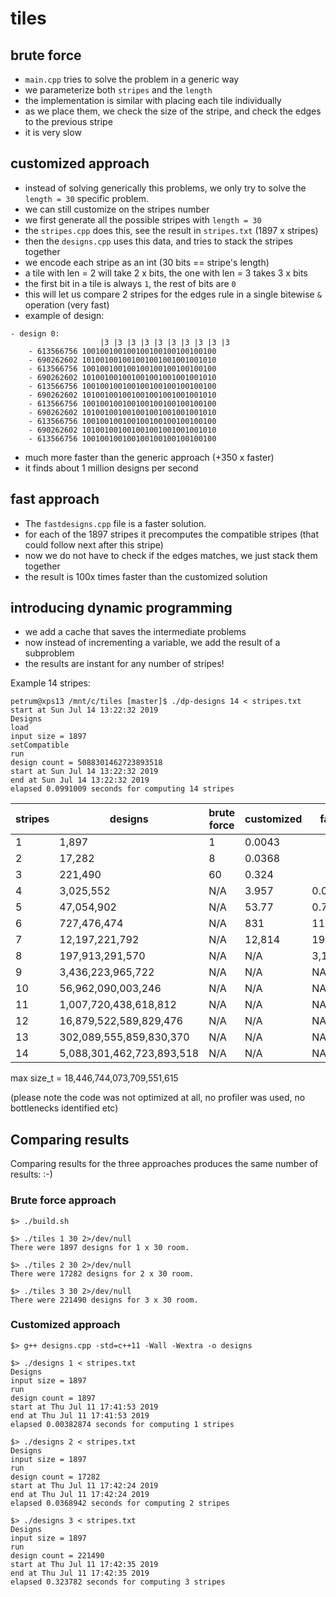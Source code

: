 # tiles


## brute force
* ```main.cpp``` tries to solve the problem in a generic way
* we parameterize both ```stripes``` and the ```length```
* the implementation is similar with placing each tile individually
* as we place them, we check the size of the stripe, and check the edges to the previous stripe
* it is very slow

## customized approach
* instead of solving generically this problems, we only try to solve the ```length = 30``` specific problem.
* we can still customize on the stripes number
* we first generate all the possible stripes with ```length = 30```
* the ```stripes.cpp``` does this, see the result in ```stripes.txt``` (1897 x stripes)
* then the ```designs.cpp``` uses this data, and tries to stack the stripes together
* we encode each stripe as an int (30 bits == stripe's length)
* a tile with len = 2 will take 2 x bits, the one with len = 3 takes 3 x bits
* the first bit in a tile is always ```1```, the rest of bits are ```0```
* this will let us compare 2 stripes for the edges rule in a single bitewise ```&``` operation (very fast)
* example of design:
```
- design 0:
                    |3 |3 |3 |3 |3 |3 |3 |3 |3 |3
	- 613566756 100100100100100100100100100100
	- 690262602 101001001001001001001001001010
	- 613566756 100100100100100100100100100100
	- 690262602 101001001001001001001001001010
	- 613566756 100100100100100100100100100100
	- 690262602 101001001001001001001001001010
	- 613566756 100100100100100100100100100100
	- 690262602 101001001001001001001001001010
	- 613566756 100100100100100100100100100100
	- 690262602 101001001001001001001001001010
	- 613566756 100100100100100100100100100100
```
* much more faster than the generic approach (+350 x faster)
* it finds about 1 million designs per second

## fast approach

 
* The ```fastdesigns.cpp``` file is a faster solution.
* for each of the 1897 stripes it precomputes the compatible stripes (that could follow next after this stripe) 
* now we do not have to check if the edges matches, we just stack them together
* the result is 100x times faster than the customized solution

## introducing dynamic programming
* we add a cache that saves the intermediate problems
* now instead of incrementing a variable, we add the result of a subproblem
* the results are instant for any number of stripes!

Example 14 stripes:
```
petrum@xps13 /mnt/c/tiles [master]$ ./dp-designs 14 < stripes.txt
start at Sun Jul 14 13:22:32 2019
Designs
load
input size = 1897
setCompatible
run
design count = 5088301462723893518
start at Sun Jul 14 13:22:32 2019
end at Sun Jul 14 13:22:32 2019
elapsed 0.0991009 seconds for computing 14 stripes
```
stripes	| designs | 	brute force    	| customized | fast
------- | --------|------------|---------|----
1 	    |  1,897  | 1 |	 0.0043	 |
2 	    |  17,282 | 8|	0.0368  |
3 	    |  221,490 | 60 |   0.324  | 
4 	    |  3,025,552 	|  N/A | 3.957 | 0.0865
5 	    |  47,054,902 | N/A | 53.77  | 0.793
6 	    |  727,476,474 | N/A | 831	 | 11.6
7 	    | 12,197,221,792 |  N/A |   12,814   | 190
8 	    | 197,913,291,570   	|     N/A | N/A  | 3,116
9 	    | 	3,436,223,965,722	       	|     N/A | N/A  | NA
10 	    | 	56,962,090,003,246	       	|     N/A | N/A  | NA
11 	    | 	1,007,720,438,618,812	       	|     N/A | N/A  | NA
12 	    | 	16,879,522,589,829,476	       	|     N/A | N/A  | NA
13 	    | 	302,089,555,859,830,370	       	|     N/A | N/A  | NA
14 	    | 	5,088,301,462,723,893,518    	|     N/A | N/A  | NA

max size_t = 18,446,744,073,709,551,615

(please note the code was not optimized at all, no profiler was used, no bottlenecks identified etc)

## Comparing results

Comparing results for the three approaches produces the same number of results: :-)
### Brute force approach
```
$> ./build.sh

$> ./tiles 1 30 2>/dev/null
There were 1897 designs for 1 x 30 room.

$> ./tiles 2 30 2>/dev/null
There were 17282 designs for 2 x 30 room.

$> ./tiles 3 30 2>/dev/null
There were 221490 designs for 3 x 30 room.
```
### Customized approach
```
$> g++ designs.cpp -std=c++11 -Wall -Wextra -o designs

$> ./designs 1 < stripes.txt
Designs
input size = 1897
run
design count = 1897
start at Thu Jul 11 17:41:53 2019
end at Thu Jul 11 17:41:53 2019
elapsed 0.00382874 seconds for computing 1 stripes

$> ./designs 2 < stripes.txt
Designs
input size = 1897
run
design count = 17282
start at Thu Jul 11 17:42:24 2019
end at Thu Jul 11 17:42:24 2019
elapsed 0.0368942 seconds for computing 2 stripes

$> ./designs 3 < stripes.txt
Designs
input size = 1897
run
design count = 221490
start at Thu Jul 11 17:42:35 2019
end at Thu Jul 11 17:42:35 2019
elapsed 0.323782 seconds for computing 3 stripes
```






